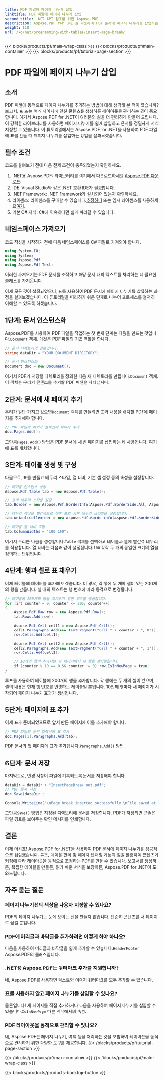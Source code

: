 ```yaml
---
title: PDF 파일에 페이지 나누기 삽입
linktitle: PDF 파일에 페이지 나누기 삽입
second_title: .NET API 참조를 위한 Aspose.PDF
description: Aspose.PDF for .NET을 사용하여 PDF 문서에 페이지 나누기를 삽입하는 방법을 알아보세요. 원활한 PDF 관리를 위한 이 단계별 가이드를 따르세요.
weight: 110
url: /ko/net/programming-with-tables/insert-page-break/
---
```


{{< blocks/products/pf/main-wrap-class >}}
{{< blocks/products/pf/main-container >}}
{{< blocks/products/pf/tutorial-page-section >}}

# PDF 파일에 페이지 나누기 삽입

## 소개

PDF 파일에 동적으로 페이지 나누기를 추가하는 방법에 대해 생각해 본 적이 있습니까? 보고서, 표 또는 여러 페이지에 걸친 콘텐츠를 생성하든 레이아웃을 관리하는 것이 중요합니다. 여기서 Aspose.PDF for .NET이 여러분의 삶을 더 편리하게 만들어 드립니다. 이 강력한 라이브러리를 사용하면 페이지 나누기를 쉽게 삽입하고 문서를 정밀하게 서식 지정할 수 있습니다. 이 튜토리얼에서는 Aspose.PDF for .NET을 사용하여 PDF 파일에 표를 만들 때 페이지 나누기를 삽입하는 방법을 살펴보겠습니다.

## 필수 조건

코드를 살펴보기 전에 다음 전제 조건이 충족되었는지 확인하세요.

1.  .NET용 Aspose.PDF: 라이브러리를 여기에서 다운로드하세요.[Aspose.PDF 다운로드](https://releases.aspose.com/pdf/net/).
2. IDE: Visual Studio와 같은 .NET 호환 IDE가 필요합니다.
3. .NET Framework: .NET Framework가 설치되어 있는지 확인하세요.
4.  라이센스: 라이센스를 구매할 수 있습니다.[추정하다](https://purchase.aspose.com/buy) 또는 임시 라이센스를 사용하세요[여기](https://purchase.aspose.com/temporary-license/).
5. 기본 C# 지식: C#에 익숙하다면 쉽게 따라갈 수 있습니다.

## 네임스페이스 가져오기

코드 작성을 시작하기 전에 다음 네임스페이스를 C# 파일로 가져와야 합니다.

```csharp
using System.IO;
using System;
using Aspose.Pdf;
using Aspose.Pdf.Text;
```

이러한 가져오기는 PDF 문서를 조작하고 해당 문서 내의 텍스트를 처리하는 데 필요한 클래스를 가져옵니다.

이제 모든 것이 설정되었으니, 표를 사용하여 PDF 문서에 페이지 나누기를 삽입하는 과정을 살펴보겠습니다. 이 튜토리얼을 따라하기 쉬운 단계로 나누어 프로세스를 철저히 이해할 수 있도록 하겠습니다.

## 1단계: 문서 인스턴스화

 Aspose.PDF를 사용하여 PDF 파일을 작업하는 첫 번째 단계는 다음을 만드는 것입니다.`Document` 객체. 이것은 PDF 파일의 기초 역할을 합니다.

```csharp
// 문서 디렉토리의 경로입니다.
string dataDir = "YOUR DOCUMENT DIRECTORY";

// 문서 인스턴스화
Document doc = new Document();
```

 여기서 PDF가 저장될 디렉토리를 정의한 다음 새 디렉토리를 만듭니다.`Document` 객체. 이 객체는 우리가 콘텐츠를 추가할 PDF 파일을 나타냅니다.

## 2단계: 문서에 새 페이지 추가

 우리가 일단 가지고 있으면`Document` 객체를 만들려면 표와 내용을 배치할 PDF에 페이지를 추가해야 합니다.

```csharp
// PDF 파일의 페이지 컬렉션에 페이지 추가
doc.Pages.Add();
```

 그만큼`Pages.Add()` 방법은 PDF 문서에 새 빈 페이지를 삽입하는 데 사용됩니다. 여기에 표를 배치합니다.

## 3단계: 테이블 생성 및 구성

다음으로, 표를 만들고 테두리 스타일, 열 너비, 기본 셀 설정 등의 속성을 설정합니다.

```csharp
// 테이블 인스턴스 생성
Aspose.Pdf.Table tab = new Aspose.Pdf.Table();

// 표의 테두리 스타일 설정
tab.Border = new Aspose.Pdf.BorderInfo(Aspose.Pdf.BorderSide.All, Aspose.Pdf.Color.Red);

// 테두리 색상을 빨간색으로 하여 표의 기본 테두리 스타일을 설정합니다.
tab.DefaultCellBorder = new Aspose.Pdf.BorderInfo(Aspose.Pdf.BorderSide.All, Aspose.Pdf.Color.Red);

// 테이블 열 너비 지정
tab.ColumnWidths = "100 100";
```

 여기서 우리는 다음을 생성합니다.`Table` 객체를 선택하고 테이블과 셀에 빨간색 테두리를 적용합니다. 열 너비는 다음과 같이 설정됩니다.`100` 각각 두 개의 동일한 크기의 열을 정의하는 단위입니다.

## 4단계: 행과 셀로 표 채우기

이제 테이블에 데이터를 추가해 보겠습니다. 이 경우, 각 행에 두 개의 셀이 있는 200개의 행을 만듭니다. 셀 내의 텍스트는 행 번호에 따라 동적으로 변경됩니다.

```csharp
// 테이블에 200개의 행을 추가하기 위한 루프를 생성합니다.
for (int counter = 0; counter <= 200; counter++)
{
    Aspose.Pdf.Row row = new Aspose.Pdf.Row();
    tab.Rows.Add(row);

    Aspose.Pdf.Cell cell1 = new Aspose.Pdf.Cell();
    cell1.Paragraphs.Add(new TextFragment("Cell " + counter + ", 0"));
    row.Cells.Add(cell1);

    Aspose.Pdf.Cell cell2 = new Aspose.Pdf.Cell();
    cell2.Paragraphs.Add(new TextFragment("Cell " + counter + ", 1"));
    row.Cells.Add(cell2);

    // 10개의 행이 추가되면 새 페이지에서 새 행을 렌더링합니다.
    if (counter % 10 == 0 && counter != 0) row.IsInNewPage = true;
}
```

루프를 사용하여 테이블에 200개의 행을 추가합니다. 각 행에는 두 개의 셀이 있으며, 셀의 내용은 현재 행 번호를 반영하는 레이블일 뿐입니다. 10번째 행마다 새 페이지가 시작되어 페이지 나누기 효과가 생성됩니다.

## 5단계: 페이지에 표 추가

이제 표가 준비되었으므로 앞서 만든 페이지에 이를 추가해야 합니다.

```csharp
// PDF 파일의 문단 컬렉션에 표 추가
doc.Pages[1].Paragraphs.Add(tab);
```

 PDF 문서의 첫 페이지에 표가 추가됩니다.`Paragraphs.Add()` 방법.

## 6단계: 문서 저장

마지막으로, 변경 사항이 파일에 기록되도록 문서를 저장해야 합니다.

```csharp
dataDir = dataDir + "InsertPageBreak_out.pdf";
// PDF 문서 저장
doc.Save(dataDir);

Console.WriteLine("\nPage break inserted successfully.\nFile saved at " + dataDir);
```

 그만큼`Save()` 방법은 지정된 디렉토리에 문서를 저장합니다. PDF가 저장되면 콘솔은 파일 경로를 보여주는 확인 메시지를 인쇄합니다.

## 결론

이제 아시죠! Aspose.PDF for .NET을 사용하여 PDF 문서에 페이지 나누기를 성공적으로 삽입했습니다. 루프, 테이블 관리 및 페이지 렌더링 기능의 힘을 활용하여 콘텐츠가 커짐에 따라 레이아웃을 동적으로 조정하는 PDF를 만들 수 있습니다. 보고서를 생성하든, 복잡한 테이블을 만들든, 읽기 쉬운 서식을 보장하든, Aspose.PDF for .NET이 도와드립니다.

## 자주 묻는 질문

### 페이지 나누기선의 색상을 사용자 지정할 수 있나요?  
PDF의 페이지 나누기는 눈에 보이는 선을 만들지 않습니다. 단순히 콘텐츠를 새 페이지로 옮길 뿐입니다.

### PDF에 머리글과 바닥글을 추가하려면 어떻게 해야 하나요?  
 다음을 사용하여 머리글과 바닥글을 쉽게 추가할 수 있습니다.`HeaderFooter` Aspose.PDF의 클래스입니다.

### .NET용 Aspose.PDF는 워터마크 추가를 지원합니까?  
네, Aspose.PDF를 사용하면 텍스트와 이미지 워터마크를 모두 추가할 수 있습니다.

### 표를 사용하지 않고 페이지 나누기를 삽입할 수 있나요?  
 물론입니다! 새 페이지를 직접 추가하거나 다음을 사용하여 페이지 나누기를 삽입할 수 있습니다.`IsInNewPage` 다른 맥락에서의 속성.

### PDF 레이아웃을 동적으로 관리할 수 있나요?  
네, Aspose.PDF는 페이지 나누기, 여백 등을 처리하는 것을 포함하여 레이아웃을 동적으로 관리하기 위한 다양한 도구를 제공합니다.
{{< /blocks/products/pf/tutorial-page-section >}}

{{< /blocks/products/pf/main-container >}}
{{< /blocks/products/pf/main-wrap-class >}}

{{< blocks/products/products-backtop-button >}}
